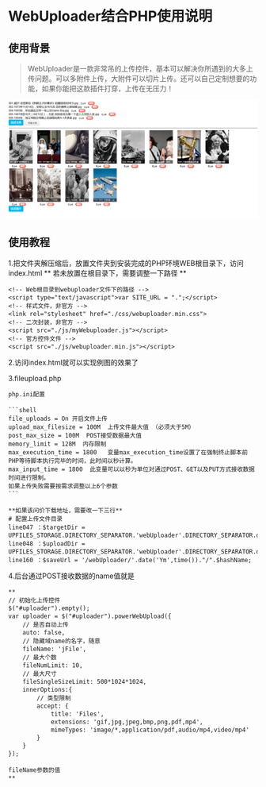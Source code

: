 # WebUploader结合PHP使用说明
## 使用背景

> WebUploader是一款非常吊的上传控件，基本可以解决你所遇到的大多上传问题。可以多附件上传，大附件可以切片上传。还可以自己定制想要的功能，如果你能把这款插件打穿，上传在无压力！

![](https://github.com/yugiwjun/webuploader/blob/master/example.png)

## 使用教程

1.把文件夹解压缩后，放置文件夹到安装完成的PHP环境WEB根目录下，访问index.html
**
若未放置在根目录下，需要调整一下路径
**
```shell
<!-- Web根目录到webuploader文件下的路径 -->
<script type="text/javascript">var SITE_URL = ".";</script>
<!-- 样式文件，非官方 -->
<link rel="stylesheet" href="./css/webuploader.min.css">
<!-- 二次封装，非官方 -->
<script src="./js/myWebuploader.js"></script>
<!-- 官方控件文件 -->
<script src="./js/webuploader.min.js"></script>
```

2.访问index.html就可以实现例图的效果了

3.fileupload.php

    php.ini配置

    ```shell
    file_uploads = On 开启文件上传
    upload_max_filesize = 100M  上传文件最大值 （必须大于5M）
    post_max_size = 100M  POST接受数据最大值
    memory_limit = 128M  内存限制
    max_execution_time = 1800   变量max_execution_time设置了在强制终止脚本前PHP等待脚本执行完毕的时间，此时间以秒计算。
    max_input_time = 1800  此变量可以以秒为单位对通过POST、GET以及PUT方式接收数据时间进行限制。
    如果上传失败需要按需求调整以上6个参数
    ```

    **如果该问价下载地址，需要改一下三行**
    # 配置上传文件目录
    line047 ：$targetDir = UPFILES_STORAGE.DIRECTORY_SEPARATOR.'webUploader'.DIRECTORY_SEPARATOR.date('Ym',time());
    line048 ：$uploadDir = UPFILES_STORAGE.DIRECTORY_SEPARATOR.'webUploader'.DIRECTORY_SEPARATOR.date('Ym',time());
    line160 ：$saveUrl = '/webUploader/'.date('Ym',time())."/".$hashName;

4.后台通过POST接收数据的name值就是

    **
    // 初始化上传控件
    $("#uploader").empty();
    var uploader = $("#uploader").powerWebUpload({
        // 是否自动上传
        auto: false,
        // 隐藏域name的名字，随意
        fileName: 'jFile',
        // 最大个数
        fileNumLimit: 10,
        // 最大尺寸
        fileSingleSizeLimit: 500*1024*1024,
        innerOptions:{
            // 类型限制
            accept: {
                title: 'Files',
                extensions: 'gif,jpg,jpeg,bmp,png,pdf,mp4',
                mimeTypes: 'image/*,application/pdf,audio/mp4,video/mp4'
            }
        }
    });

    fileName参数的值
    **
